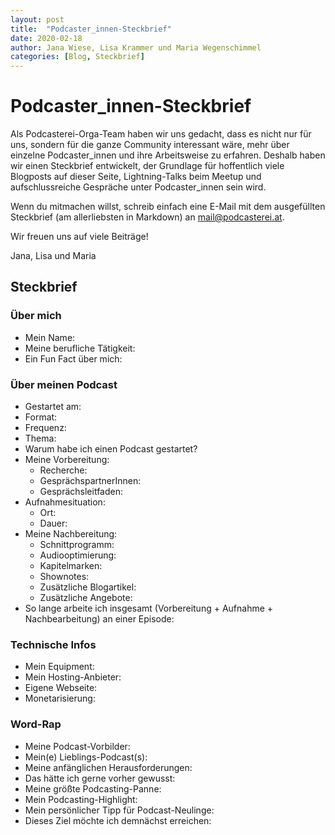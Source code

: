 ```yaml
---
layout: post
title:  "Podcaster_innen-Steckbrief"
date: 2020-02-18
author: Jana Wiese, Lisa Krammer und Maria Wegenschimmel
categories: [Blog, Steckbrief]
---
```

# Podcaster_innen-Steckbrief

Als Podcasterei-Orga-Team haben wir uns gedacht, dass es nicht nur für uns, sondern für die ganze Community interessant wäre, mehr über einzelne Podcaster_innen und ihre Arbeitsweise zu erfahren.
Deshalb haben wir einen Steckbrief entwickelt, der Grundlage für hoffentlich viele Blogposts auf dieser Seite, Lightning-Talks beim Meetup und aufschlussreiche Gespräche unter Podcaster_innen sein wird.

Wenn du mitmachen willst, schreib einfach eine E-Mail mit dem ausgefüllten Steckbrief (am allerliebsten in Markdown) an mail@podcasterei.at.

Wir freuen uns auf viele Beiträge!

Jana, Lisa und Maria

## Steckbrief


### Über mich
* Mein Name:
* Meine berufliche Tätigkeit:
* Ein Fun Fact über mich:

### Über meinen Podcast
* Gestartet am:
* Format:
* Frequenz:
* Thema:
* Warum habe ich einen Podcast gestartet?
* Meine Vorbereitung:
  - Recherche:
  - GesprächspartnerInnen:
  - Gesprächsleitfaden:
* Aufnahmesituation:
  - Ort:
  - Dauer:
* Meine Nachbereitung:
  - Schnittprogramm:
  - Audiooptimierung:
  - Kapitelmarken:
  - Shownotes:
  - Zusätzliche Blogartikel:
  - Zusätzliche Angebote:
* So lange arbeite ich insgesamt (Vorbereitung + Aufnahme + Nachbearbeitung) an einer Episode:

### Technische Infos
* Mein Equipment:
* Mein Hosting-Anbieter:
* Eigene Webseite: []()
* Monetarisierung:

### Word-Rap
* Meine Podcast-Vorbilder:
* Mein(e) Lieblings-Podcast(s):
* Meine anfänglichen Herausforderungen:
* Das hätte ich gerne vorher gewusst:
* Meine größte Podcasting-Panne:  
* Mein Podcasting-Highlight:
* Mein persönlicher Tipp für Podcast-Neulinge:
* Dieses Ziel möchte ich demnächst erreichen:
